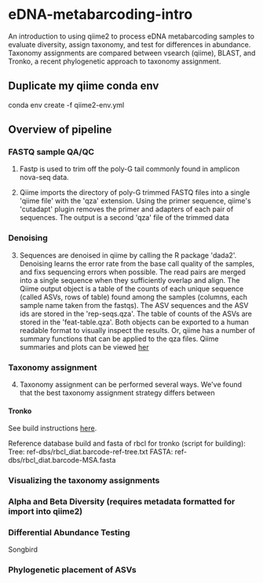 # eDNA-metabarcoding-intro

An introduction to using qiime2 to process eDNA metabarcoding samples to evaluate diversity, assign taxonomy, and test for differences in abundance. Taxonomy assignments are compared between vsearch (qiime), BLAST, and Tronko, a recent phylogenetic approach to taxonomy assignment.   


## Duplicate my qiime conda env
conda env create -f qiime2-env.yml

## Overview of pipeline

### FASTQ sample QA/QC

1. Fastp is used to trim off the poly-G tail commonly found in amplicon nova-seq data.

2. Qiime imports the directory of poly-G trimmed FASTQ files into a single 'qiime file' with the 'qza' extension. Using the primer sequence, qiime's 'cutadapt' plugin removes the primer and adapters of each pair of sequences. The output is a second 'qza' file of the trimmed data   

### Denoising 
3. Sequences are denoised in qiime by calling the R package 'dada2'. Denoising learns the error rate from the base call quality of the samples, and fixs sequencing errors when possible. The read pairs are merged into a single sequence when they sufficiently overlap and align. The Qiime output object is a table of the counts of each unique sequence (called ASVs, rows of table) found among the samples (columns, each sample name taken from the fastqs). The ASV sequences and the ASV ids are stored in the 'rep-seqs.qza'. The table of counts of the ASVs are stored in the 'feat-table.qza'. Both objects can be exported to a human readable format to visually inspect the results. Or, qiime has a number of summary functions that can be applied to the qza files. Qiime summaries and plots can be viewed [her](https://view.qiime2.org)

### Taxonomy assignment

4. Taxonomy assignment can be performed several ways. We've found that the best taxonomy assignment strategy differs between 


#### Tronko
See build instructions [here](tronko). 

Reference database build and fasta of rbcl for tronko (script for building): 
Tree: ref-dbs/rbcl_diat.barcode-ref-tree.txt
FASTA: ref-dbs/rbcl_diat.barcode-MSA.fasta

### Visualizing the taxonomy assignments

### Alpha and Beta Diversity (requires metadata formatted for import into qiime2)

### Differential Abundance Testing
Songbird

### Phylogenetic placement of ASVs